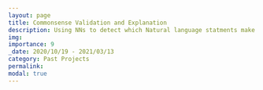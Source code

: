 ```yaml
---
layout: page
title: Commonsense Validation and Explanation
description: Using NNs to detect which Natural language statments make sense
img: 
importance: 9
_date: 2020/10/19 - 2021/03/13
category: Past Projects
permalink: 
modal: true
---
```

